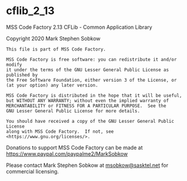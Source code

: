 # cflib_2_13
MSS Code Factory 2.13 CFLib - Common Application Library

Copyright 2020 Mark Stephen Sobkow

	This file is part of MSS Code Factory.

    MSS Code Factory is free software: you can redistribute it and/or modify
    it under the terms of the GNU Lesser General Public License as published by
    the Free Software Foundation, either version 3 of the License, or
    (at your option) any later version.

    MSS Code Factory is distributed in the hope that it will be useful,
    but WITHOUT ANY WARRANTY; without even the implied warranty of
    MERCHANTABILITY or FITNESS FOR A PARTICULAR PURPOSE.  See the
    GNU Lesser General Public License for more details.

    You should have received a copy of the GNU Lesser General Public License
    along with MSS Code Factory.  If not, see <https://www.gnu.org/licenses/>.

Donations to support MSS Code Factory can be made at
https://www.paypal.com/paypalme2/MarkSobkow

Please contact Mark Stephen Sobkow at msobkow@sasktel.net for commercial licensing.
